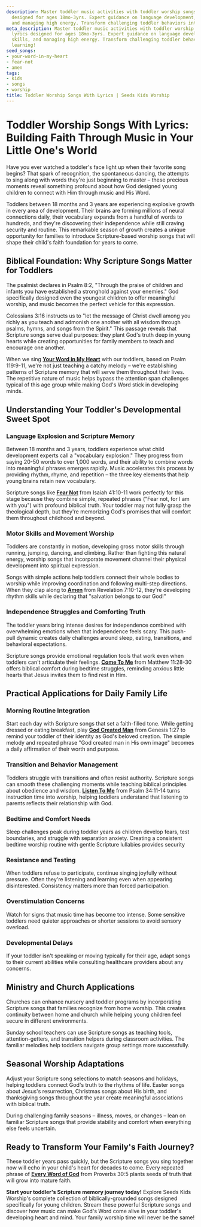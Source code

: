 ```yaml
---
description: Master toddler music activities with toddler worship songs with lyrics
  designed for ages 18mo-3yrs. Expert guidance on language development, motor skills,
  and managing high energy. Transform challenging toddler behaviors into joyful learning!
meta_description: Master toddler music activities with toddler worship songs with
  lyrics designed for ages 18mo-3yrs. Expert guidance on language development, motor
  skills, and managing high energy. Transform challenging toddler behaviors into joyful
  learning!
seed_songs:
- your-word-in-my-heart
- fear-not
- amen
tags:
- kids
- songs
- worship
title: Toddler Worship Songs With Lyrics | Seeds Kids Worship
---
```

# Toddler Worship Songs With Lyrics: Building Faith Through Music in Your Little One's World

Have you ever watched a toddler's face light up when their favorite song begins? That spark of recognition, the spontaneous dancing, the attempts to sing along with words they're just beginning to master – these precious moments reveal something profound about how God designed young children to connect with Him through music and His Word.

Toddlers between 18 months and 3 years are experiencing explosive growth in every area of development. Their brains are forming millions of neural connections daily, their vocabulary expands from a handful of words to hundreds, and they're discovering their independence while still craving security and routine. This remarkable season of growth creates a unique opportunity for families to introduce Scripture-based worship songs that will shape their child's faith foundation for years to come.

## Biblical Foundation: Why Scripture Songs Matter for Toddlers

The psalmist declares in Psalm 8:2, "Through the praise of children and infants you have established a stronghold against your enemies." God specifically designed even the youngest children to offer meaningful worship, and music becomes the perfect vehicle for this expression.

Colossians 3:16 instructs us to "let the message of Christ dwell among you richly as you teach and admonish one another with all wisdom through psalms, hymns, and songs from the Spirit." This passage reveals that Scripture songs serve dual purposes: they plant God's truth deep in young hearts while creating opportunities for family members to teach and encourage one another.

When we sing [**Your Word in My Heart**](https://seedskidsworship.com/product/your-word-in-my-heart-psalm-1199-11-2/) with our toddlers, based on Psalm 119:9-11, we're not just teaching a catchy melody – we're establishing patterns of Scripture memory that will serve them throughout their lives. The repetitive nature of music helps bypass the attention span challenges typical of this age group while making God's Word stick in developing minds.

## Understanding Your Toddler's Developmental Sweet Spot

### Language Explosion and Scripture Memory

Between 18 months and 3 years, toddlers experience what child development experts call a "vocabulary explosion." They progress from saying 20-50 words to over 1,000 words, and their ability to combine words into meaningful phrases emerges rapidly. Music accelerates this process by providing rhythm, rhyme, and repetition – the three key elements that help young brains retain new vocabulary.

Scripture songs like [**Fear Not**](https://seedskidsworship.com/product/fear-not-isaiah-4110-2/) from Isaiah 41:10-11 work perfectly for this stage because they combine simple, repeated phrases ("Fear not, for I am with you") with profound biblical truth. Your toddler may not fully grasp the theological depth, but they're memorizing God's promises that will comfort them throughout childhood and beyond.

### Motor Skills and Movement Worship

Toddlers are constantly in motion, developing gross motor skills through running, jumping, dancing, and climbing. Rather than fighting this natural energy, worship songs that incorporate movement channel their physical development into spiritual expression.

Songs with simple actions help toddlers connect their whole bodies to worship while improving coordination and following multi-step directions. When they clap along to [**Amen**](https://seedskidsworship.com/product/seeds-of-praise-vol-3/) from Revelation 7:10-12, they're developing rhythm skills while declaring that "salvation belongs to our God!"

### Independence Struggles and Comforting Truth

The toddler years bring intense desires for independence combined with overwhelming emotions when that independence feels scary. This push-pull dynamic creates daily challenges around sleep, eating, transitions, and behavioral expectations.

Scripture songs provide emotional regulation tools that work even when toddlers can't articulate their feelings. [**Come To Me**](https://seedskidsworship.com/product/when-you-lie-down-lullabies-scripture-songs/) from Matthew 11:28-30 offers biblical comfort during bedtime struggles, reminding anxious little hearts that Jesus invites them to find rest in Him.

## Practical Applications for Daily Family Life

### Morning Routine Integration

Start each day with Scripture songs that set a faith-filled tone. While getting dressed or eating breakfast, play [**God Created Man**](https://seedskidsworship.com/product/god-created-man-genesis-127/) from Genesis 1:27 to remind your toddler of their identity as God's beloved creation. The simple melody and repeated phrase "God created man in His own image" becomes a daily affirmation of their worth and purpose.

### Transition and Behavior Management

Toddlers struggle with transitions and often resist authority. Scripture songs can smooth these challenging moments while teaching biblical principles about obedience and wisdom. [**Listen To Me**](https://seedskidsworship.com/product/listen-to-me-psalm-3411-14/) from Psalm 34:11-14 turns instruction time into worship, helping toddlers understand that listening to parents reflects their relationship with God.

### Bedtime and Comfort Needs

Sleep challenges peak during toddler years as children develop fears, test boundaries, and struggle with separation anxiety. Creating a consistent bedtime worship routine with gentle Scripture lullabies provides security

### Resistance and Testing
When toddlers refuse to participate, continue singing joyfully without pressure. Often they're listening and learning even when appearing disinterested. Consistency matters more than forced participation.

### Overstimulation Concerns
Watch for signs that music time has become too intense. Some sensitive toddlers need quieter approaches or shorter sessions to avoid sensory overload.

### Developmental Delays
If your toddler isn't speaking or moving typically for their age, adapt songs to their current abilities while consulting healthcare providers about any concerns.

## Ministry and Church Applications

Churches can enhance nursery and toddler programs by incorporating Scripture songs that families recognize from home worship. This creates continuity between home and church while helping young children feel secure in different environments.

Sunday school teachers can use Scripture songs as teaching tools, attention-getters, and transition helpers during classroom activities. The familiar melodies help toddlers navigate group settings more successfully.

## Seasonal Worship Adaptations

Adjust your Scripture song selections to match seasons and holidays, helping toddlers connect God's truth to the rhythms of life. Easter songs about Jesus's resurrection, Christmas songs about His birth, and thanksgiving songs throughout the year create meaningful associations with biblical truth.

During challenging family seasons – illness, moves, or changes – lean on familiar Scripture songs that provide stability and comfort when everything else feels uncertain.

## Ready to Transform Your Family's Faith Journey?

These toddler years pass quickly, but the Scripture songs you sing together now will echo in your child's heart for decades to come. Every repeated phrase of [**Every Word of God**](https://seedskidsworship.com/product/every-word-of-god-proverbs-305-2/) from Proverbs 30:5 plants seeds of truth that will grow into mature faith.

**Start your toddler's Scripture memory journey today!** Explore Seeds Kids Worship's complete collection of biblically-grounded songs designed specifically for young children. Stream these powerful Scripture songs and discover how music can make God's Word come alive in your toddler's developing heart and mind. Your family worship time will never be the same!

<script type="application/ld+json">
{
  "@context": "https://schema.org",
  "@type": "Article",
  "headline": "Toddler Worship Songs With Lyrics",
  "author": {
    "@type": "Organization",
    "name": "Seeds Kids Worship"
  },
  "publisher": {
    "@type": "Organization",
    "name": "Seeds Kids Worship",
    "logo": {
      "@type": "ImageObject",
      "url": "https://seedskidsworship.com/logo.png"
    }
  },
  "datePublished": "2025-09-08T12:42:11.973160",
  "dateModified": "2025-09-08T12:42:11.973181",
  "description": "Master toddler music activities with toddler worship songs with lyrics designed for ages 18mo-3yrs. Expert guidance on language development, motor skills, and m",
  "mainEntityOfPage": {
    "@type": "WebPage",
    "@id": "https://seedskidsworship.com/activities/toddler-worship-songs-with-lyrics/"
  }
}
</script>

<script type="application/ld+json">
{
  "@context": "https://schema.org",
  "@type": "Product",
  "name": "Your Word in My Heart",
  "description": "A scripture memory song about hiding God's word in our hearts",
  "url": "https://seedskidsworship.com/product/your-word-in-my-heart-psalm-1199-11-2/",
  "brand": {
    "@type": "Brand",
    "name": "Seeds Kids Worship"
  },
  "category": "Children's Christian Music",
  "album": "The Word of God"
}
</script>

<script type="application/ld+json">
{
  "@context": "https://schema.org",
  "@type": "Product",
  "name": "Fear Not",
  "description": "Taken from Isaiah 41:10-11, this encouraging song reminds children not to fear because God is with them, strengthening and upholding them even when enemies rise against them.",
  "url": "https://seedskidsworship.com/product/fear-not-isaiah-4110-2/",
  "brand": {
    "@type": "Brand",
    "name": "Seeds Kids Worship"
  },
  "category": "Children's Christian Music",
  "album": "I Am With You"
}
</script>

<script type="application/ld+json">
{
  "@context": "https://schema.org",
  "@type": "Product",
  "name": "Amen",
  "description": "Worship song of praise declaring salvation belongs to God with heavenly acclamation",
  "url": "https://seedskidsworship.com/product/seeds-of-praise-vol-3/",
  "brand": {
